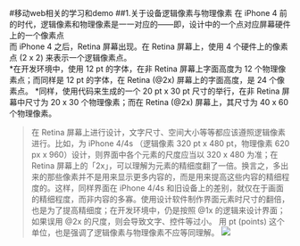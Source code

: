 
#移动web相关的学习和demo
##1.关于设备逻辑像素与物理像素
在 iPhone 4 前的时代，逻辑像素和物理像素是一一对应的——即，设计中的一个点对应屏幕硬件上的一个像素点<br/>
而 iPhone 4 之后，Retina 屏幕出现。在 Retina 屏幕上，使用 4 个硬件上的像素点 (2 x 2) 来表示一个逻辑像素点。<br/>
*在开发环境中，使用 12 pt 的字体，在非 Retina 屏幕上字面高度为 12 个物理像素点；而同样是 12 pt 的字体，在 Retina (@2x) 屏幕上的字面高度，是 24 个像素点。
*同样，使用代码来生成的一个 20 pt x 30 pt 尺寸的举行，在非 Retina 屏幕中尺寸为 20 x 30 个物理像素；而在 Retina (@2x) 屏幕上，其尺寸为 40 x 60 个物理像素。
>在 Retina 屏幕上进行设计，文字尺寸、空间大小等等都应该遵照逻辑像素进行。比如，为 iPhone 4/4s （逻辑像素 320 pt x 480 pt，物理像素 620 px x 960）设计，则界面中各个元素的尺度应当以 320 x 480 为准；在 Retina 屏幕上的「2x」，可以理解为元素的精细度翻了一倍。换言之，多出来的那些像素并不是用来显示更多内容的，而是用来提高这些内容的精细程度的。这样，同样界面在 iPhone 4/4s 和旧设备上的差别，就仅在于画面的精细程度，而非内容的多寡。使用设计软件制作界面元素时尺寸的翻倍，也是为了提高精细度；在开发环境中，仍是按照 @1x 的逻辑来设计界面；如果误用 @2x 的尺度，则会导致文字、控件等过小。
>用 pt (points) 这个单位，也是强调了逻辑像素与物理像素不应等同理解。
![](http://http://img.kuqin.com/upimg/allimg/140725/13132G950-0.png)  
